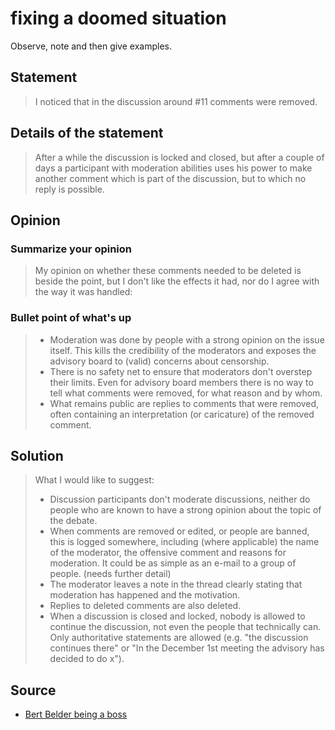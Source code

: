 # fixing a doomed situation

Observe, note and then give examples.

## Statement
> I noticed that in the discussion around #11 comments were removed.

## Details of the statement
> After a while the discussion is locked and closed, but after a couple of days
> a participant with moderation abilities uses his power to make another comment
> which is part of the discussion, but to which no reply is possible.

## Opinion
### Summarize your opinion
> My opinion on whether these comments needed to be deleted is beside the point,
> but I don't like the effects it had, nor do I agree with the way it was
> handled:

### Bullet point of what's up
> * Moderation was done by people with a strong opinion on the issue itself.
>   This kills the credibility of the moderators and exposes the advisory board to (valid) concerns about censorship.
> * There is no safety net to ensure that moderators don't overstep their limits.
>   Even for advisory board members there is no way to tell what comments were removed, for what reason and by whom.
> * What remains public are replies to comments that were removed, often containing an
>   interpretation (or caricature) of the removed comment.

## Solution
> What I would like to suggest:
> * Discussion participants don't moderate discussions, neither do people who are known to have a strong
>   opinion about the topic of the debate.
> * When comments are removed or edited, or people are banned, this is logged somewhere, including (where applicable)
>   the name of the moderator, the offensive comment and reasons for moderation.
>   It could be as simple as an e-mail to a group of people. (needs further detail)
> * The moderator leaves a note in the thread clearly stating that moderation has happened and the motivation.
> * Replies to deleted comments are also deleted.
> * When a discussion is closed and locked, nobody is allowed to continue the discussion, not even the people that
>   technically can. Only authoritative statements are allowed (e.g. "the discussion continues there" or "In the
>   December 1st meeting the advisory has decided to do x").

## Source
* [Bert Belder being a boss](https://github.com/joyent/nodejs-advisory-board/issues/17#issue-49734034)

